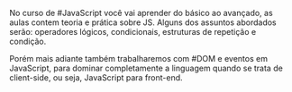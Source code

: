 No curso de #JavaScript você vai aprender do básico ao avançado, as aulas contem teoria e prática sobre JS. Alguns dos assuntos abordados serão: operadores lógicos, condicionais, estruturas de repetição e condição.

Porém mais adiante também trabalharemos com #DOM e eventos em JavaScript, para dominar completamente a linguagem quando se trata de client-side, ou seja, JavaScript para front-end.